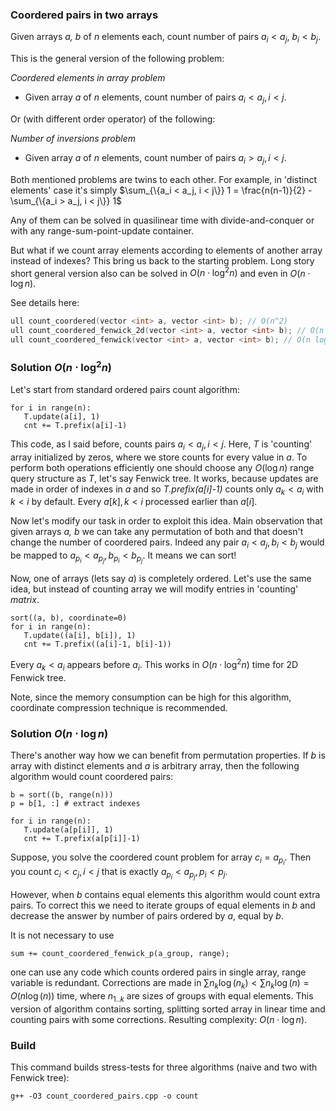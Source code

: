 ### Coordered pairs in two arrays
Given arrays _a, b_ of _n_ elements each, count number of pairs $a_i < a_j$,  $b_i < b_j$.

This is the general version of the following problem:

*Coordered elements in array problem*
- Given array _a_ of _n_ elements, count number of pairs $a_i < a_j, i < j$. 

Or (with different order operator) of the following:

*Number of inversions problem*
- Given array _a_ of _n_ elements, count number of pairs $a_i > a_j, i < j$. 

Both mentioned problems are twins to each other.
For example, in 'distinct elements' case it's simply $\sum_{\{a_i < a_j, i < j\}} 1 = \frac{n(n-1)}{2} - \sum_{\{a_i > a_j, i < j\}} 1$ 

Any of them can be solved in quasilinear time with divide-and-conquer or with any range-sum-point-update container.

But what if we count array elements according to elements of another array instead of indexes? This bring us back to the starting problem.
Long story short general version also can be solved in $O(n \cdot \log^2 n)$ and even in $O(n \cdot \log n)$. 

See details here:
```cpp
ull count_coordered(vector <int> a, vector <int> b); // O(n^2)
ull count_coordered_fenwick_2d(vector <int> a, vector <int> b); // O(n (log n)^2)
ull count_coordered_fenwick(vector <int> a, vector <int> b); // O(n log n)
```

### Solution $O(n \cdot \log^2 n)$
Let's start from standard ordered pairs count algorithm:
```
for i in range(n):
   T.update(a[i], 1)
   cnt += T.prefix(a[i]-1)
```
This code, as I said before, counts pairs $a_i < a_j, i < j$.
Here, _T_ is 'counting' array initialized by zeros, where we store counts for every value in _a_.
To perform both operations efficiently one should choose any $O(\log n)$ range query structure as _T_, let's say Fenwick tree.
It works, because updates are made in order of indexes in _a_ and so _T.prefix(a[i]-1)_ counts only $a_k < a_i$ with $k < i$ by default.
Every $a[k], k < i$ processed earlier than $a[i]$.

Now let's modify our task in order to exploit this idea. Main observation that given arrays _a, b_ we can take any permutation of both and that
doesn't change the number of coordered pairs. Indeed any pair $a_i < a_j, b_i < b_j$ would be mapped to $a_{p_i} < a_{p_j}, b_{p_i} < b_{p_j}$.
It means we can sort!

Now, one of arrays (lets say _a_) is completely ordered. Let's use the same idea, but instead of counting array we will modify entries in 'counting' _matrix_.

```
sort((a, b), coordinate=0) 
for i in range(n):
   T.update((a[i], b[i]), 1)
   cnt += T.prefix((a[i]-1, b[i]-1))
```

Every $a_k < a_i$ appears before $a_i$. 
This works in $O(n \cdot \log^2 n)$ time for 2D Fenwick tree.

Note, since the memory consumption can be high for this algorithm, coordinate compression technique is recommended.

### Solution $O(n \cdot \log n)$
There's another way how we can benefit from permutation properties.
If _b_ is array with distinct elements and _a_ is arbitrary array, then the following algorithm would count coordered pairs:
```
b = sort((b, range(n)))
p = b[1, :] # extract indexes

for i in range(n):
   T.update(a[p[i]], 1)
   cnt += T.prefix(a[p[i]]-1)
```

Suppose, you solve the coordered count problem for array $c_i = a_{p_{i}}$.
Then you count $c_i < c_j, i < j$ that is exactly  $a_{p_{i}} < a_{p_{j}}, p_i < p_j$.

However, when _b_ contains equal elements this algorithm would count extra pairs. 
To correct this we need to iterate groups of equal elements in _b_ 
and decrease the answer by number of pairs ordered by _a_, equal by _b_.

It is not necessary to use
```
sum += count_coordered_fenwick_p(a_group, range);
```
one can use any code which counts ordered pairs in single array, range variable is redundant.
Corrections are made in $\sum n_k \log(n_k) < \sum n_k \log(n) = O(n \log(n))$ time, where $n_{1..k}$ are sizes of groups with equal elements.
This version of algorithm contains sorting, splitting sorted array in linear time and counting pairs with some corrections.
Resulting complexity: $O(n \cdot \log n)$.

### Build
This command builds stress-tests for three algorithms (naive and two with Fenwick tree):
```
g++ -O3 count_coordered_pairs.cpp -o count
```
